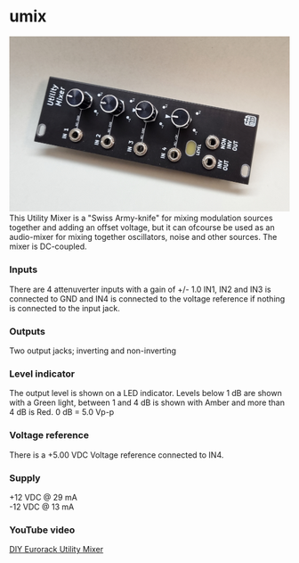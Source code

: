 # umix
![umix image](UMIX.jpg)
This Utility Mixer is a "Swiss Army-knife" for mixing modulation sources together and adding an offset voltage, but it can ofcourse be used as an 
audio-mixer for mixing together oscillators, noise and other sources. The mixer is DC-coupled.

### Inputs
There are 4 attenuverter inputs with a gain of +/- 1.0 IN1, IN2 and IN3 is connected to GND and IN4 is connected to the voltage reference 
if nothing is connected to the input jack.

### Outputs
Two output jacks; inverting and non-inverting

### Level indicator
The output level is shown on a LED indicator.
Levels below 1 dB are shown with a Green light, between 1 and 4 dB is shown with Amber and more than 4 dB is Red.
0 dB = 5.0 Vp-p

### Voltage reference
There is a +5.00 VDC Voltage reference connected to IN4.

### Supply
+12 VDC @ 29 mA  
-12 VDC @ 13 mA  

### YouTube video
[DIY Eurorack Utility Mixer](https://youtu.be/52_5lXzpGxY)

